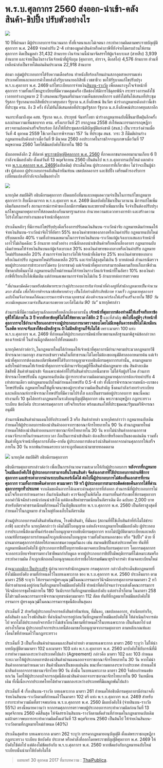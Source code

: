 
พ.ร.บ.ศุลกากร 2560 ส่งออก-นำเข้า-คลังสินค้า-ชิปปิ้ง ปรับตัวอย่างไร
===

![](https://thaipublica.org/wp-content/uploads/2016/02/%E0%B8%AA%E0%B8%B4%E0%B8%99%E0%B8%9A%E0%B8%99%E0%B9%80%E0%B8%87%E0%B8%B4%E0%B8%99%E0%B8%A3%E0%B8%B2%E0%B8%87%E0%B8%A7%E0%B8%B1%E0%B8%A5-10-%E0%B8%9B%E0%B8%B5-620x535.jpg)

10 ปีที่ผ่านมา มีผู้ประกอบการจำนวนมาก ทั้งที่เจตนาและไม่เจตนา กระทำความผิดตามพระราชบัญญัติศุลกากร พ.ศ. 2469 จ่ายค่าปรับ 2-4 เท่าของมูลค่าสินค้าหรือค่าภาษีที่ยังจ่ายไม่ครบถ้วนให้กรมศุลกากร คิดเป็นมูลค่า 31,432 ล้านบาท เงินจำนวนนี้นำมาจัดสรรให้ผู้แจ้งเบาะแส (สายสืบ) 3,939 ล้านบาท และจ่ายเป็นเงินรางวัลเจ้าหน้าที่ผู้จับกุม (ศุลกากร, ตำรวจ, ดีเอสไอ) 4,576 ล้านบาท ส่วนที่เหลือนำส่งเป็นรายได้แผ่นดินประมาณ 22,918 ล้านบาท

ต่อมา กลุ่มผู้ประกอบการได้รับความเดือดร้อน ทำหนังสือร้องเรียนผ่านสภาอุตสาหกรรมแห่งประเทศไทยและหอการค้าไทยส่งถึงรัฐบาลนายอภิสิทธิ์ เวชชาชีวะ ขอให้รัฐบาลแก้ไขปรับปรุง พ.ร.บ.ศุลกากร พ.ศ. 2469 แก้ไขระเบียบการจ่ายเงิน[สินบน-รางวัล](https://thaipublica.org/2016/02/custom-department-11/)  เพื่อลดแรงจูงใจเจ้าหน้าที่ศุลกากร รวมทั้งแก้ไขกฎระเบียบที่มีความคลุมเครือ เปิดช่องให้มีการใช้ดุลยพินิจ กระทรวงการคลังใช้เวลายกร่างกฎหมาย 2 ปี เสนอคณะรัฐมนตรีผ่านความเห็นชอบหลักการ แต่ยังไม่ทันได้เสนอที่ประชุมรัฐสภา รัฐบาลนายอภิสิทธิ์ประกาศยุบสภา รัฐบาล น.ส.ยิ่งลักษณ์ ชินวัตร นำร่างกฎหมายดังกล่าวนี้เข้าที่ประชุม ครม. ถึง 3 ครั้ง ยังไม่ทันได้เสนอต่อที่ประชุมรัฐสภา รัฐบาล น.ส.ยิ่งลักษณ์ประกาศยุบสภาอีก

จนกระทั่งมาถึงยุค คสช. รัฐบาล พล.อ. ประยุทธ์ จันทร์โอชา นำร่างกฎหมายฉบับนี้ขึ้นมาปัดฝุ่นอีกครั้ง และผ่านความเห็นชอบจาก ครม. ครั้งแรกวันที่ 21 กรกฎาคม 2558 ส่งให้คณะกรรมการกฤษฎีกาตรวจทานถ้อยคำเสร็จเรียบร้อย ก็ส่งให้ที่ประชุมสภานิติบัญญัติแห่งชาติ (สนช.) เป็นวาระเร่งด่วนเมื่อวันที่ 4 ตุลาคม 2559 ใช้เวลาในการพิจารณา 157 วัน ที่ประชุม สนช. วาระ 3 ก็มีมติผ่านร่างกฎหมายฉบับดังกล่าวเมื่อวันที่ 9 มีนาคม 2560 ลงประกาศในราชกิจจานุเบกษาเมื่อวันที่ 17 พฤษภาคม 2560 โดยให้มีผลบังคับใช้ภายใน 180 วัน

นับถอยหลังอีก 2 สัปดาห์  [พระราชบัญญัติศุลกากร พ.ศ. 2560](http://www.customs.go.th/data_files/ceb80cc6dd718c73b5a44daf60a1efe3.PDF)  ที่ภาคเอกชนรอคอยมานานเกือบ 6 ปี กำลังจะมีผลบังคับ ตั้งแต่วันที่ 13 พฤศจิกายน 2560 เป็นต้นไป พ.ร.บ.ศุลกากรฉบับใหม่ แตกต่างจาก [พ.ร.บ.ศุลกากร พ.ศ. 2469](https://thaipublica.org/2017/10/thai-customs-act-2560/%E2%80%9Chttp://www.customs.go.th/data_files/7301af1d80287088ccfb10e7a4ab03a9.pdf%22)(ฉบับเดิม) ประเด็นไหน ผู้ประกอบการที่เกี่ยวข้อง ไม่ว่าจะเป็นผู้นำเข้า ผู้ส่งออก ผู้ประกอบการคลังสินค้าทัณฑ์บน เขตปลอดอากร และชิปปิ้ง เตรียมตัวรองรับการเปลี่ยนแปลงที่กำลังจะเกิดขึ้นอย่างไร

![](https://thaipublica.org/wp-content/uploads/2017/10/%E0%B8%9E.%E0%B8%A3.%E0%B8%9A.%E0%B8%A8%E0%B8%B8%E0%B8%A5%E0%B8%81%E0%B8%B2%E0%B8%81%E0%B8%A3-thaipublica-734x860.jpg)

นายกุลิศ สมบัติศิริ อธิบดีกรมศุลกากร เปิดเผยถึงที่มาและเหตุผลความจำเป็นในการแก้ไขกฎหมายศุลกากรว่า สืบเนื่องมาจาก พ.ร.บ.ศุลกากร พ.ศ. 2469 มีผลบังคับใช้มาเป็นเวลานาน มีการแก้ไขเพิ่มเติมกันหลายครั้ง สถานการณ์การค้าของโลกมีการพัฒนาและขยายตัวเพิ่มมากขึ้น จึงจำเป็นต้องปรับปรุงแก้ไขกฎหมายศุลกากรให้สอดคล้องกับมาตรฐานสากล อำนวยความสะดวกทางการค้า และสร้างความโปร่งใสในการทำงานของเจ้าหน้าที่ศุลกากร

ประเด็นหลักๆ ที่มีการแก้ไขปรับปรุงคือเรื่องการปรับลดเงินสินบน-รางวัลนำจับ กฎหมายเดิมกำหนดให้จ่ายเงินสินบน-รางวัลนำจับไว้ที่อัตรา 55% ของเงินค่าขายของกลางหรือเงินค่าปรับ กฎหมายฉบับใหม่ปรับลดเหลือ 40% รวมทั้งกำหนดเพดานในการจ่ายเงินสินบน-รางวัลแก่ผู้แจ้งเบาะแสและเจ้าหน้าที่เอาไว้ไม่เกินคดีละ 5 ล้านบาท ยกตัวอย่าง กรณีลักลอบนำเข้าสินค้าหรือหลีกเลี่ยงอากร กฎหมายฉบับเดิมกำหนดให้จ่ายเงินสินบนแก่ผู้แจ้งเบาะแส 30% ของเงินค่าขายของกลางหรือเงินค่าปรับ กฎหมายใหม่ปรับลดเหลือ 20% ส่วนการจ่ายเงินรางวัลให้เจ้าหน้าที่เดิมจ่าย 25% ของเงินค่าขายของกลางหรือเงินค่าปรับ กฎหมายใหม่ปรับลดเหลือ 20% และจ่ายได้สูงสุดไม่เกิน 5 บาทต่อคดี ส่วนกรณีตรวจพบผู้ประกอบการชำระอากรไม่ครบ (อากรขาด) แต่เจ้าหน้าที่ศุลกากรสามารถติดตามเรียกเก็บภาษีส่วนที่ขาดกลับคืนมาได้ กฎหมายฉบับใหม่กำหนดให้จ่ายเงินรางวัลแก่เจ้าหน้าที่ในอัตรา 10% ของเงินค่าภาษีที่เรียกเก็บได้เพิ่มเติม แต่กำหนดเพดานการจ่ายเงินไม่เกิน 5 ล้านบาทต่อการตรวจพบ

_“ที่ผ่านมามีคดีความหรือข้อพิพาทระหว่างผู้ประกอบการกับเจ้าหน้าที่ค้างอยู่ที่สำนักกฎหมายเป็นจำนวนมาก ดังนั้น เพื่อให้การพิจารณาข้อพิพาทต่างๆ เป็นไปอย่างมีประสิทธิภาพ รวดเร็ว กฎหมายศุลกากรฉบับใหม่จึงกำหนดให้คณะกรรมการพิจารณาอุทธรณ์ ต้องพิจารณาคำร้องให้เสร็จเสร็จภายใน 180 วัน หากมีเหตุผลความจำเป็นสามารถขยายเวลาได้ไม่เกิน 90 วัน”_  นายกุลิศกล่าว

ส่วนกรณีที่มีความผิดฐานลักลอบหรือหลีกเลี่ยงอากรนั้น  **เจ้าหน้าที่ศุลกากรต้องทำคดีให้เสร็จหรือหาข้อยุติให้ได้ภายใน 3 ปี หากยังหาข้อยุติไม่ได้ให้ขยายเวลาได้อีก 2 ปี**  และที่สำคัญ  **ต่อไปนี้อยู่ดีๆ เจ้าหน้าที่ศุลกากรจะใช้อำนาจเรียกเอกสารจากผู้ประกอบการมาตรวจสอบโดยไม่มีเหตุอันควรสงสัยไม่ได้เหมือนในอดีต หากจะจับเขาก็ต้องมีหลักฐาน ถ้าไม่มีหลักฐานก็จับไม่ได้**  เพราะมาตรา 100 แห่ง พ.ร.บ.ศุลกากร พ.ศ. 2469 ที่กำหนดให้ผู้ประกอบการมีหน้าที่หาพยานหลักฐานมาพิสูจน์ข้อกล่าวหาของเจ้าหน้าที่ ในส่วนนี้ถูกตัดออกไปทั้งหมดแล้ว

นายกุลิศกล่าวต่อว่า_ในกฎหมายใหม่ได้กำหนดให้เจ้าหน้าที่ศุลกากรมีอำนาจตามประมวลกฎหมายวิธีพิจารณาความอาญา สามารถเข้าตรวจค้นในที่สาธารณะได้โดยไม่ต้องขออนุมัติศาลออกหมายค้น แต่เจ้าหน้าที่ศุลกากรต้องแสดงบัตรพิเศษที่ได้รับการอนุญาตจากอธิบดีกรมศุลกากรเท่านั้น_  ตามกฎหมายฉบับใหม่กำหนดให้เจ้าหน้าที่ศุลกากรจะมีอำนาจจับกุมผู้ที่ซื้อสินค้าผิดกฎหมาย เช่น สินค้าละเมิดลิขสิทธิ์ สินค้าห้ามนำเข้า จับเฉพาะพ่อค้าที่ไปรับสินค้าประเภทนี้มาขาย ไม่ได้จับผู้บริโภค ส่วนการพิจารณาโทษปรับนั้น กฎหมายฉบับเดิม ผู้การกระทำความผิดตามกฎหมายศุลกากรต้องจ่ายค่าปรับ 4 เท่าสถานเดียว แต่กฎหมายฉบับใหม่กำหนดโทษปรับ 0.5-4 เท่า ทั้งนี้การพิจารณาความหนัก-เบาของโทษปรับนั้น กฎหมายใหม่ให้ดูที่เจตนาของผู้กระทำความผิดเป็นสำคัญ ซึ่งตนกำลังเร่งยกร่างระเบียบและหลักเกณฑ์การพิจารณาโทษปรับที่มีความโปร่งใส และเป็นธรรมต่อผู้ประกอบการ ขณะนี้คณะทำงานทั้ง 10 ชุดได้ยกร่างกฎหมายในระดับอนุบัญญัติศุลกากร เช่น พระราชกฤษฎีกา กฎกระทรวง ระเบียบ ข้อบังคับ ประกาศกรมศุลกากร เสร็จเรียบร้อย พร้อมเสนอให้ที่ประชุมคณะรัฐมนตรีพิจารณาอนุมัติ

ส่วนกรณีขนสินค้าผ่านแดนไปยังประเทศที่ 3 หรือ สินค้าถ่ายลำ นายกุลิศกล่าวว่า กฎหมายฉบับเดิมกำหนดให้ผู้ประกอบการต้องนำสินค้าออกจากราชอาณาจักรไทยภายใน 90 วัน ส่วนกฎหมายใหม่กำหนดให้ต้องนำสินค้าออกนอกราชอาณาจักรไทยภายใน 30 วัน หากไม่นำสินค้าออกนอกราชอาณาจักรภายในกำหนดระยะเวลา ถือเป็นการนำเข้าสินค้า ต้องเสียภาษีหรือตกเป็นของแผ่นดิน รวมทั้งสินค้าที่ถูกเจ้าหน้าที่ศุลกากรสั่งยึด-อายัด ผู้ประกอบการต้องเร่งนำสินค้าออกจากด่านศุลกากรให้เสร็จภายใน 30 วัน หากพ้นกำหนดระยะเวลาจะถูกยึดและนำมาขายทอดตลาด

![](https://thaipublica.org/wp-content/uploads/2017/10/%E0%B8%81%E0%B8%B8%E0%B8%A5%E0%B8%B4%E0%B8%A8-620x414.jpg)
นายกุลิศ สมบัติศิริ อธิบดีกรมศุลกากร

อธิบดีกรมศุลกากรกล่าวต่อว่า เพื่อเป็นการอำนวยความสะดวกให้กับผู้ประกอบการ  **หลังจากที่กฎหมายใหม่มีผลบังคับใช้ ผู้ประกอบการสามารถยื่นใบขนสินค้า จัดส่งเอกสารที่ใช้ประกอบการผ่านพิธีการศุลกากร และชำระค่าอากรผ่านระบบอินเทอร์เน็ตได้ ต่อไปนี้ผู้ประกอบการไม่ต้องยื่นเอกสารที่กรมศุลกากร รวมทั้งการขอคืนค่าอากร ตามมาตรา 19 ทวิ ผู้ประกอบการสามารถติดต่อขอคืนอากรได้ที่ด่านศุลกากรทุกทั่วประเทศ**  จากเดิมขอคืนอากรได้เฉพาะด่านศุลกากรที่ส่งออก ส่วนกรณีที่ผู้ประกอบการไม่แน่ใจเรื่องการกำหนดราคา ถิ่นกำเนิดสินค้า ควรจัดอยู่ในพิกัดใด สามารถยื่นคำร้องขอให้กรมศุลกากรออกคำวินิจฉัยล่วงหน้าก่อนนำเข้าได้ แต่ต้องเสียค่าธรรมเนียมในอัตราเดิม คือ ฉบับละ 2,000 บาท สำหรับอัตราค่าธรรมเนียมที่กำหนดไว้ในบัญชีแนบท้าย พ.ร.บ.ศุลกากร พ.ศ. 2560 เป็นอัตราสูงสุดที่กำหนดไว้ในกฎหมาย ส่วนใหญ่ยังคงเก็บในอัตราเดิม

ส่วนผู้ประกอบการคลังสินค้าทัณฑ์บน, โรงพักสินค้า, ที่มั่นคง (สถานที่ที่ใช้เก็บสินค้าที่ยังไม่ได้ชำระภาษี) และท่าเรือ นายกุลิศกล่าวว่า เดิมไม่มีใบอนุญาต แต่หลังจากกฎหมายใหม่มีผลบังคับ ผู้ประกอบการประเภทนี้ต้องมายื่นคำร้องขอใบอนุญาตจากอธิบดีกรมศุลกากร หากไม่ปฏิบัติตามระเบียบและหลักเกณฑ์ที่กรมศุลกากรกำหนดก็จะถูกเพิกถอนใบอนุญาต รวมทั้งตัวแทนออกของ หรือ “ชิปปิ้ง” ด้วย ที่ผ่านมากรมศุลกากรปล่อยให้ภาคเอกชนควบคุมกันเอง เช่น สมาคมชิปปิ้งแห่งประเทศไทย ทันทีที่กฎหมายมีผลบังคับใช้ ผู้ประกอบการชิปปิ้งทุกรายต้องมาจดทะเบียนกับกรมศุลกากร โดยกรมศุลกากรจะออกระเบียบจริยธรรมทางวิชาชีพมากำกับดูแล หากผู้ประกอบการชิปปิ้งมีพฤติกรรมที่ไม่เหมาะสมหรือกระทำความผิด ก็จะถูกเพิกถอนใบอนุญาตและส่งรายชื่อให้กรมพัฒนาธุรกิจการค้า ห้ามจดทะเบียนใหม่

ด้าน[นางกฤติกา ปั้นประเสริฐ](https://www.youtube.com/watch?v=e4R5_M8_bio&t=26s)  ผู้อำนวยการสำนักกฎหมาย กรมศุลกากร กล่าวถึงประเด็นข้อกฎหมายที่ยังไม่มีผลบังคับ ตามที่กำหนดไว้ในบทเฉพาะกาล ของ พ.ร.บ.ศุลกากร พ.ศ. 2560 ประเด็นแรก ตามมาตรา 258 ระบุว่า ให้กรรมการผู้ทรงคุณวุฒิในคณะกรรมการวินิจฉัยอากรศุลกากรตามมาตรา 2 ทวิ ที่ดำรงตำแหน่งอยู่ก่อนวันที่กฎหมายใหม่มีผลบังคับใช้ ทำหน้าที่ต่อไปจนกว่าจะแต่งตั้งคณะกรรมการวินิจฉัยอากรชุดใหม่ภายใน 180 วันนับจากวันที่กฎหมายมีผลบังคับ แต่อย่างไรก็ตาม ในมาตรา 258 นี้ไม่รวมถึงคณะกรรมการพิจารณาอุทธรณ์ตามมาตรา 112 สัตต ทันทีที่กฎหมายใหม่มีผลบังคับใช้ กรรมการ ผู้ทรงคุณวุฒิในคณะกรรมการชุดนี้ต้องสิ้นสุดลง

ประเด็นที่ 2 สำหรับผู้ประกอบกิจการคลังสินค้าทัณฑ์บน, ที่มั่นคง, เขตปลอดอากร, ทําเนียบท่าเรือ, คลังสินค้า และโรงพักสินค้า ที่ดำเนินกิจการอยู่ก่อนวันที่กฎหมายใหม่มีผลบังคับใช้ ให้ดำเนินกิจการต่อไป หากไม่ได้ประกอบกิจการถือว่าไม่เข้าเงื่อนไขตามที่กำหนดไว้ในบทเฉพาะกาล เป็นอันตกไป แต่อย่างไรก็ตาม ผู้ประกอบกิจการประเภทนี้ต้องมาขอใบอนุญาตจากกรมศุลกากร ตามหลักเกณฑ์และเงื่อนไขที่กำหนดไว้ในกฎกระทรวง

ประเด็นที่ 3 เป็นเรื่องสินค้าผ่านแดนและสินค้าถ่ายลำ ตามบทเฉพาะกาล มาตรา 260 ระบุว่า ไม่ให้นำบทบัญญัติตามมาตรา 102 และมาตรา 103 แห่ง พ.ร.บ.ศุลกากร พ.ศ. 2560 มาบังคับใช้กับกรณีที่มีการทำความตกลงระหว่างประเทศไปแล้ว (Agreement) กล่าวคือ มาตรา 102 และ 103 กำหนดระยะเวลาให้ผู้ประกอบการต้องนำสินค้าผ่านแดนออกจากราชอาณาจักรไทยภายใน 30 วัน หากไม่นำสินค้าออกตามกำหนดเวลา สินค้านั้นตกเป็นของแผ่นดิน ขณะที่ความตกลงระหว่างประเทศ กำหนดให้นำสินค้าออกจากราชอาณาจักรไทย 90 วัน ดังนั้น ในบทเฉพาะกาล มาตรา 260 จึงต้องกำหนดข้อยกเว้น โดยให้ผู้ประกอบกิจการกลุ่มนี้ต้องนำสินค้าออกจากราชอาณาจักรไทยภายใน 90 วันเหมือนเดิม ทั้งนี้เนื่องจากประเทศไทยได้ทำความตกลงระหว่างประเทศที่มีผลผูกพันไปแล้ว

ประเด็นที่ 4 เรื่องสินบน-รางวัล บทเฉพาะกาล มาตรา 261 กำหนดให้อธิบดีกรมศุลกากรมีอำนาจสั่งจ่ายเงินสินบน-รางวัลตามที่กำหนดไว้ในมาตรา 102 ตรี แห่ง พ.ร.บ.ศุลกากร พ.ศ. 2469 สำหรับการกระทำความผิดที่ตรวจพบก่อน พ.ร.บ.ศุลกากร พ.ศ. 2560 มีผลบังคับใช้ (จ่ายสินบน-รางวัล 55%) ตรงนี้หมายความว่า หากกรมศุลกากรตรวจพบผู้ประกอบการกระทำความผิดก่อนวันที่ 13 พฤศจิกายน 2560 คดีสิ้นสุด ให้จัดสรรเงินสินบน-รางวัลตามสัดส่วนที่กำหนดในกฎหมายฉบับเดิม แต่ถ้าตรวจพบการกระทำความผิดตั้งแต่วันที่ 13 พฤศจิกายน 2560 เป็นต้นไป ให้จ่ายเงินสินบน-รางวัลตามที่กฎหมายใหม่กำหนด (40%)

ประเด็นสุดท้าย บทเฉพาะกาล มาตรา 262 ระบุว่า บรรดากฎหมายอนุบัญญัติ ตั้งแต่พระราชกฤษฎีกา กฎกระทรวง ระเบียบ ข้อบังคับ ประกาศ หรือคําสั่งที่ออกโดยพระราชบัญญัติศุลกากร พ.ศ. 2469 ให้บังคับใช้ต่อไป แต่ต้องไม่ขัดแย้งกับ พ.ร.บ.ศุลกากร พ.ศ. 2560 หากขัดแย้งกับกฎหมายฉบับใหม่ ระเบียบนั้นนำมาใช้บังคับไม่ได้

> เผยแพร่ 30 ตุลาคม 2017
> ที่มาบทความ : [ThaiPublica](https://thaipublica.org/2017/10/thai-customs-act-2560/).
<!--stackedit_data:
eyJoaXN0b3J5IjpbMTc5ODY0Njk5OCw4ODY0MTg4MjhdfQ==
-->